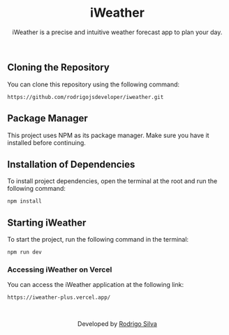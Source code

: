 <div align="center">
<h1>
   iWeather
</h1>

<p>iWeather is a precise and intuitive weather forecast app to plan your day.</p>
</div>
<br/>

## Cloning the Repository

You can clone this repository using the following command:

```
https://github.com/rodrigojsdeveloper/iweather.git
```

## Package Manager

This project uses NPM as its package manager. Make sure you have it installed before continuing.

## Installation of Dependencies

To install project dependencies, open the terminal at the root and run the following command:

```
npm install
```

## Starting iWeather

To start the project, run the following command in the terminal:

```
npm run dev
```

### Accessing iWeather on Vercel

You can access the iWeather application at the following link:

```
https://iweather-plus.vercel.app/
```

<br/>
<p align="center">Developed by <a href="https://www.linkedin.com/in/rodrigo-de-jesus-silva/">Rodrigo Silva</a>
</p>
